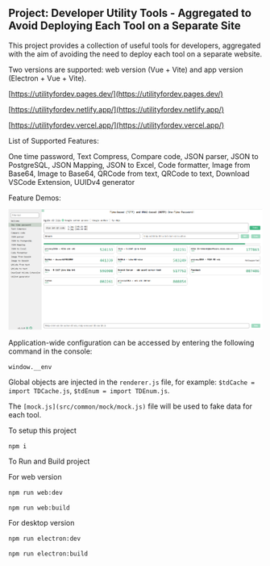 ## Project: Developer Utility Tools - Aggregated to Avoid Deploying Each Tool on a Separate Site

This project provides a collection of useful tools for developers, aggregated with the aim of avoiding the need to deploy each tool on a separate website.

Two versions are supported: web version (Vue + Vite) and app version (Electron + Vue + Vite).

[https://utilityfordev.pages.dev/](https://utilityfordev.pages.dev/)

[https://utilityfordev.netlify.app/](https://utilityfordev.netlify.app/)

[https://utilityfordev.vercel.app/](https://utilityfordev.vercel.app/)

List of Supported Features:

One time password, Text Compress, Compare code, JSON parser, JSON to PostgreSQL, JSON Mapping, JSON to Excel, Code formatter, Image from Base64, Image to Base64, QRCode from text, QRCode to text, Download VSCode Extension, UUIDv4 generator

Feature Demos:

![alt text](img/demo.png)

Application-wide configuration can be accessed by entering the following command in the console:

```
window.__env
```

Global objects are injected in the `renderer.js` file, for example: `$tdCache = import TDCache.js`, `$tdEnum = import TDEnum.js`.

The `[mock.js](src/common/mock/mock.js)` file will be used to fake data for each tool.

To setup this project

```
npm i
```

To Run and Build project

For web version

```
npm run web:dev
```

```
npm run web:build
```

For desktop version

```
npm run electron:dev
```

```
npm run electron:build
```
